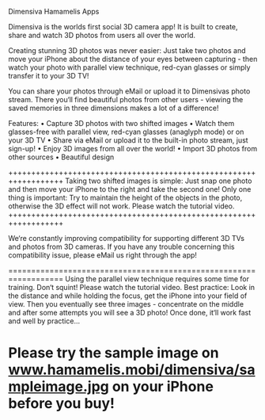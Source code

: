 Dimensiva
Hamamelis Apps

Dimensiva is the worlds first social 3D camera app! It is built to create, share and watch 3D photos from users all over the world.

Creating stunning 3D photos was never easier: Just take two photos and move your iPhone about the distance of your eyes between capturing - then watch your photo with parallel view technique, red-cyan glasses or simply transfer it to your 3D TV!

You can share your photos through eMail or upload it to Dimensivas photo stream. There you‘ll find beautiful photos from other users - viewing the saved memories in three dimensions makes a lot of a difference! 

Features:
	•	 Capture 3D photos with two shifted images
	•	 Watch them glasses-free with parallel view, red-cyan glasses (anaglyph mode) or on your 3D TV
	•	 Share via eMail or upload it to the built-in photo stream, just sign-up!
	•	 Enjoy 3D images from all over the world!
	•	 Import 3D photos from other sources
	•	 Beautiful design


++++++++++++++++++++++++++++++++++++++++++++++++++++++++++++++++++
Taking two shifted images is simple: Just snap one photo and then move your iPhone to the right and take the second one! Only one thing is important: Try to maintain the height of the objects in the photo, otherwise the 3D effect will not work. Please watch the tutorial video.
++++++++++++++++++++++++++++++++++++++++++++++++++++++++++++++++++

We‘re constantly improving compatibility for supporting different 3D TVs and photos from 3D cameras. If you have any trouble concerning this compatibility issue, please eMail us right through the app! 

==================================================================
Using the parallel view technique requires some time for training. Don‘t squint! Please watch the tutorial video. Best practice: Look in the distance and while holding the focus, get the iPhone into your field of view. Then you eventually see three images - concentrate on the middle and after some attempts you will see a 3D photo! Once done, it‘ll work fast and well by practice...

Please try the sample image on www.hamamelis.mobi/dimensiva/sampleimage.jpg on your iPhone before you buy!
==================================================================